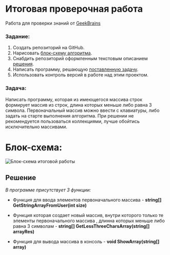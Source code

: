# **Итоговая проверочная работа**

Работа для проверки знаний от [GeekBrains](https://gb.ru/ "ссылка на сайт")

### **Задание:**

1. Создать репозиторий на GitHub.
2. Нарисовать [блок-схему алгоритма](#блок-схема).
3. Снабдить репозиторий оформленным текстовым описанием [решения](#решение).
4. Написать программу, решающую [поставленную задачу](#задача).
5. Использовать контроль версий в работе над этим проектом.

### **Задача:**
Написать программу, которая из имеющегося массива строк формирует массив из строк, длина которых меньше либо равна 3 символа. Первоначальный массив можно ввести с клавиатуры, либо задать на старте выполнения алгоритма. При решении не рекомендуется пользоваться коллекциями, лучше обойтись исключительно массивами.

# **Блок-схема:**
![Блок-схема итоговой работы](https://user-images.githubusercontent.com/115028541/208155935-efac04d4-0bec-4202-91fa-6bc51f5e2c1d.png)

## **Решение**
*В программе присутствует 3 функции:*

* Функция для ввода элементов первоначального массива - **string[] GetStringArrayFromUser(int size)**

* Функция которая создает новый массив, внутри которого только те элементы первоначального массива , длинна которых меньше либо равна 3 символам - **string[] GetLessThreeCharsArray(string[] arrayRes)**

* Функция для вывода массива в консоль - **void ShowArray(string[] array)**

